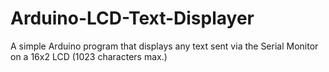 # Arduino-LCD-Text-Displayer
A simple Arduino program that displays any text sent via the Serial Monitor on a 16x2 LCD (1023 characters max.)
